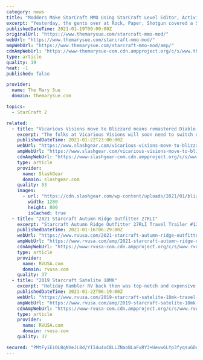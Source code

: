 ```yaml
---
category: news
title: "Modders Make StarCraft MMO Using StarCraft Level Editor, Activison-Blizzard Invokes Copyright Infringement"
excerpt: "Yesterday, the gents over at Rock, Paper, Shotgun covered a StarCraft II mod which turned the game into an MMO, obviously named World of StarCraft. The mod was in very early stages, but a video ..."
publishedDateTime: 2021-01-19T00:00:00Z
originalUrl: "https://www.themarysue.com/starcraft-mmo-mod/"
webUrl: "https://www.themarysue.com/starcraft-mmo-mod/"
ampWebUrl: "https://www.themarysue.com/starcraft-mmo-mod/amp/"
cdnAmpWebUrl: "https://www-themarysue-com.cdn.ampproject.org/c/s/www.themarysue.com/starcraft-mmo-mod/amp/"
type: article
quality: 19
heat: -1
published: false

provider:
  name: The Mary Sue
  domain: themarysue.com

topics:
  - StarCraft 2

related:
  - title: "Vicarious Visions move to Blizzard means remastered Diablo, Starcraft, Warcraft"
    excerpt: "The folks at Vicarious Visions will soon need to switch up their digital business cards. Back in the year 2005, the developer brand and its developers were acquired by the folks at Activision. In"
    publishedDateTime: 2021-01-22T23:00:00Z
    webUrl: "https://www.slashgear.com/vicarious-visions-move-to-blizzard-means-remastered-diablo-starcraft-warcraft-22656410/"
    ampWebUrl: "https://www.slashgear.com/vicarious-visions-move-to-blizzard-means-remastered-diablo-starcraft-warcraft-22656410/amp/"
    cdnAmpWebUrl: "https://www-slashgear-com.cdn.ampproject.org/c/s/www.slashgear.com/vicarious-visions-move-to-blizzard-means-remastered-diablo-starcraft-warcraft-22656410/amp/"
    type: article
    provider:
      name: SlashGear
      domain: slashgear.com
    quality: 53
    images:
      - url: "https://cdn.slashgear.com/wp-content/uploads/2021/01/blizzard23.jpg"
        width: 1280
        height: 800
        isCached: true
  - title: "2021 Starcraft Autumn Ridge Outfitter 27RLI"
    excerpt: "Starcraft Autumn Ridge Outfitter 27RLI Travel Trailer #128854 for sale in Louisville, Tennessee 37777. See this unit and thousands more at RVUSA.com. Updated Daily."
    publishedDateTime: 2021-01-16T06:29:00Z
    webUrl: "https://www.rvusa.com/2021-starcraft-autumn-ridge-outfitter-27rli-travel-trailer-2937700"
    ampWebUrl: "https://www.rvusa.com/amp/2021-starcraft-autumn-ridge-outfitter-27rli-travel-trailer-2937700"
    cdnAmpWebUrl: "https://www-rvusa-com.cdn.ampproject.org/c/s/www.rvusa.com/amp/2021-starcraft-autumn-ridge-outfitter-27rli-travel-trailer-2937700"
    type: article
    provider:
      name: RVUSA.com
      domain: rvusa.com
    quality: 37
  - title: "2019 Starcraft Satelite 18MK"
    excerpt: "Holiday Rambler RV back then was top-notch and expensive. Check out this awesome vintage RV on this week’s #throwbackthursday feature. The 1992 Holiday Rambler Aluma-Lite TT 32FK is in immaculate condition for being 25 years old."
    publishedDateTime: 2021-01-22T06:19:00Z
    webUrl: "https://www.rvusa.com/2019-starcraft-satelite-18mk-travel-trailer-2942856"
    ampWebUrl: "https://www.rvusa.com/amp/2019-starcraft-satelite-18mk-travel-trailer-2942856"
    cdnAmpWebUrl: "https://www-rvusa-com.cdn.ampproject.org/c/s/www.rvusa.com/amp/2019-starcraft-satelite-18mk-travel-trailer-2942856"
    type: article
    provider:
      name: RVUSA.com
      domain: rvusa.com
    quality: 37

secured: "PMtFyiEi0LBqNVeJL8d/YII4u4xC8LLZNaoBLaFxRY3+Uevw6LYp3fyqsuGOcy9Br6WWsO9cOt8ILEWUCls7oliKPj0SVE3xzaO1QUxCLckRQs9Qxl/0Hw56pae1IJDSbn9iLsPRk9YEU2d6DTRpBGdJEcCYkUVH3XDdgsVbEiVWrXCOYvzAIK9+MNYakJYGt0BiaiMqj4ZWrC9x/HotgLKbCbHWyvnTD61z85Ha/TmcykiVZF0Jzpyh6BVmZgPDbvVLj8mwJpygBPZDNu/A7S5MasJlPQvsjmQhhx9cZCGkdQv1wr2f/Ev4ZbewpNYKR5c4vuczUhITp6Vi5sjWhFuxS2v2wGz/mIc76V76nK8=;/fnn+jEMRYjPCyTVkhY57g=="
---
```


